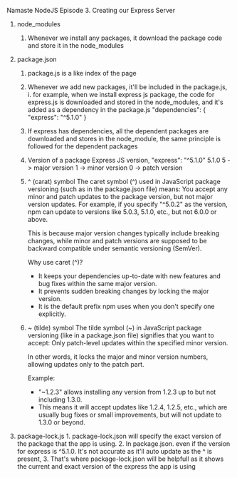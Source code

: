 Namaste NodeJS
Episode 3. Creating our Express Server

1. node_modules
    1. Whenever we install any packages, it download the package code and store it in the node_modules

2. package.json
    1. package.js is a like index of the page
    2. Whenever we add new packages, it'll be included in the package.js,
        i. for example, when we install express js package, the code for express.js is downloaded and stored in the node_modules, and it's added as a dependency in the package.js
        "dependencies": {
            "express": "^5.1.0"
        }
    3. If express has dependencies, all the dependent packages are downloaded and stores in the node_module, the same principle is followed for the dependent packages
    4. Version of a package
        Express JS version, 
            "express": "^5.1.0"
        5.1.0
        5 -> major version
        1 -> minor version
        0 -> patch version
    5. ^ (carat) symbol
        The caret symbol (^) used in JavaScript package versioning (such as in the package.json file) means:
        You accept any minor and patch updates to the package version, but not major version updates.
        For example, if you specify "^5.0.2" as the version, npm can update to versions like 5.0.3, 5.1.0, etc., but not 6.0.0 or above.

        This is because major version changes typically include breaking changes, while minor and patch versions are supposed to be backward compatible under semantic versioning (SemVer).

        Why use caret (^)?
        * It keeps your dependencies up-to-date with new features and bug fixes within the same major version.
        * It prevents sudden breaking changes by locking the major version.
        * It is the default prefix npm uses when you don't specify one explicitly.
    6. ~ (tilde) symbol
        The tilde symbol (~) in JavaScript package versioning (like in a package.json file) signifies that you want to accept:
        Only patch-level updates within the specified minor version.

        In other words, it locks the major and minor version numbers, allowing updates only to the patch part.

        Example:
        * "~1.2.3" allows installing any version from 1.2.3 up to but not including 1.3.0.
        * This means it will accept updates like 1.2.4, 1.2.5, etc., which are usually bug fixes or small improvements, but will not update to 1.3.0 or beyond.

3.  package-lock.js
        1. package-lock.json will specify the exact version of the package that the app is using.
        2. In package.json. even if the version for express is ^5.1.0. It's not accurate as it'll auto update as the ^ is present, 
        3. That's where package-lock.json will be helpfull as it shows the current and exact version of the express the app is using